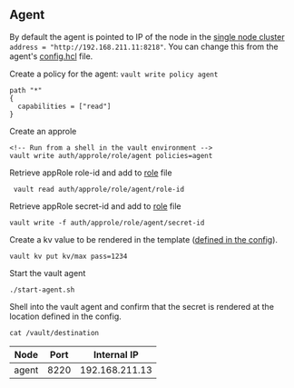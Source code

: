 ## Agent

By default the agent is pointed to IP of the node in the [single node cluster](../single-node) `address = "http://192.168.211.11:8218"`. You can change this  from the agent's [config.hcl](./config.hcl) file.

Create a policy for the agent:
`vault write policy agent`
```
path "*"
{
  capabilities = ["read"]
}
```

Create an approle
```
<!-- Run from a shell in the vault environment -->
vault write auth/approle/role/agent policies=agent
```
Retrieve appRole role-id and add to [role](./role) file
```
 vault read auth/approle/role/agent/role-id
```

Retrieve appRole secret-id and add to [role](./secret) file
```
vault write -f auth/approle/role/agent/secret-id
```

Create a kv value to be rendered in the template ([defined in the config](./config.hcl)).
```
vault kv put kv/max pass=1234
```

Start the vault agent
```
./start-agent.sh
```

Shell into the vault agent and confirm that the secret is rendered at the location defined in the config.
```
cat /vault/destination
```


| Node | Port | Internal IP   |
| ---- | ---- | ------------- |
| agent   | 8220 | 192.168.211.13 |